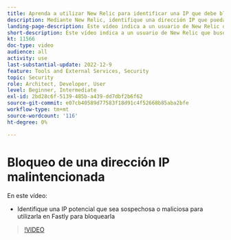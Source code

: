 ```yaml
---
title: Aprenda a utilizar New Relic para identificar una IP que debe bloquearse
description: Mediante New Relic, identifique una dirección IP que pueda ser maliciosa.  Una vez determinada la IP, esto se utiliza en Fastly para bloquear el acceso a la aplicación
landing-page-description: Este vídeo indica a un usuario de New Relic que busque posibles direcciones IP que pueden necesitar ser bloqueadas para acceder al sitio.
short-description: Este vídeo indica a un usuario de New Relic que busque posibles direcciones IP que pueden necesitar ser bloqueadas para acceder al sitio.
kt: 11566
doc-type: video
audience: all
activity: use
last-substantial-update: 2022-12-9
feature: Tools and External Services, Security
topic: Security
role: Architect, Developer, User
level: Beginner, Intermediate
exl-id: 2bd28c6f-5139-485b-a439-dd7dbf2b6f62
source-git-commit: e07cb40589d77583f18d91c4f52668b85aba2bfe
workflow-type: tm+mt
source-wordcount: '116'
ht-degree: 0%

---
```


# Bloqueo de una dirección IP malintencionada

En este vídeo:

- Identifique una IP potencial que sea sospechosa o maliciosa&#x200B; para utilizarla en Fastly para bloquearla

>[!VIDEO](https://video.tv.adobe.com/v/3417126?quality=12&learn=on&captions=spa)

